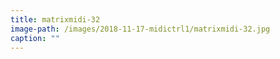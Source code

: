```yaml
---
title: matrixmidi-32
image-path: /images/2018-11-17-midictrl1/matrixmidi-32.jpg
caption: ""
---
```

